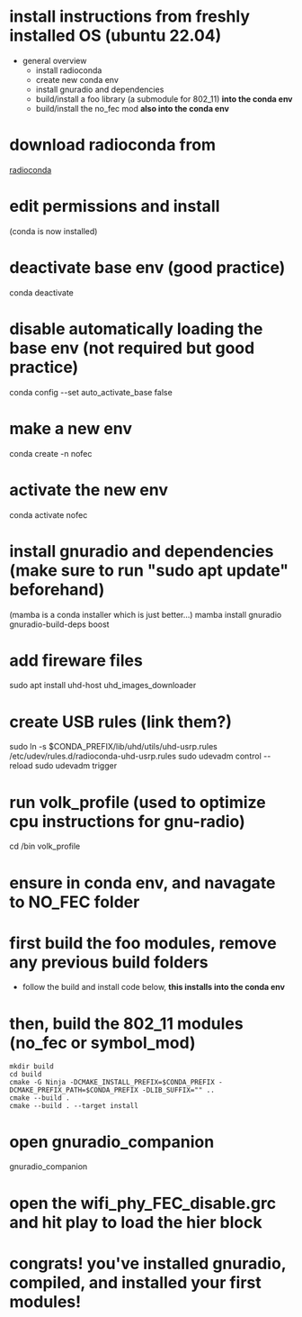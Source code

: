 # install instructions from freshly installed OS (ubuntu 22.04)
* general overview
  * install radioconda
  * create new conda env
  * install gnuradio and dependencies
  * build/install a foo library (a submodule for 802_11) **into the conda env**
  * build/install the no_fec mod **also into the conda env**

# download radioconda from
[radioconda](https://github.com/ryanvolz/radioconda/releases/)
# edit permissions and install
(conda is now installed)

# deactivate base env (good practice)
conda deactivate

# disable automatically loading the base env (not required but good practice)
conda config --set auto_activate_base false

# make a new env
conda create -n nofec

# activate the new env
conda activate nofec

# install gnuradio and dependencies (make sure to run "sudo apt update" beforehand)
(mamba is a conda installer which is just better...)
mamba install gnuradio gnuradio-build-deps boost

# add fireware files
sudo apt install uhd-host
uhd_images_downloader

# create USB rules (link them?)
sudo ln -s $CONDA_PREFIX/lib/uhd/utils/uhd-usrp.rules /etc/udev/rules.d/radioconda-uhd-usrp.rules
sudo udevadm control --reload
sudo udevadm trigger

# run volk_profile (used to optimize cpu instructions for gnu-radio)
cd /bin
volk_profile

# ensure in conda env, and navagate to NO_FEC folder

# first build the foo modules, remove any previous build folders
* follow the build and install code below, **this installs into the conda env**
# then, build the 802_11 modules (no_fec or symbol_mod)

```
mkdir build
cd build
cmake -G Ninja -DCMAKE_INSTALL_PREFIX=$CONDA_PREFIX -DCMAKE_PREFIX_PATH=$CONDA_PREFIX -DLIB_SUFFIX="" ..
cmake --build .
cmake --build . --target install
```

# open gnuradio_companion
gnuradio_companion

# open the wifi_phy_FEC_disable.grc and hit play to load the hier block

# congrats! you've installed gnuradio, compiled, and installed your first modules!
